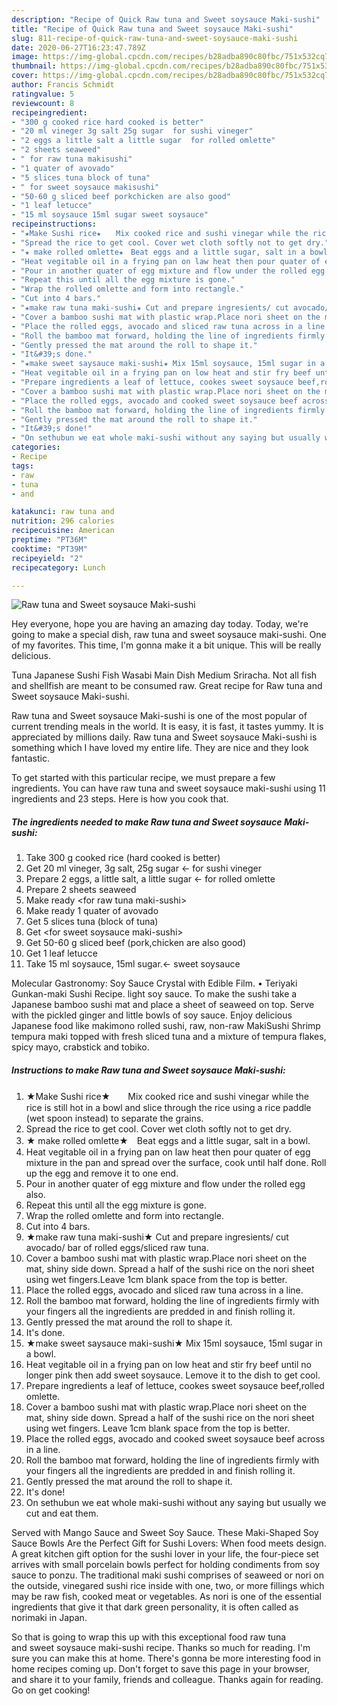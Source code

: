 ```yaml
---
description: "Recipe of Quick Raw tuna and Sweet soysauce Maki-sushi"
title: "Recipe of Quick Raw tuna and Sweet soysauce Maki-sushi"
slug: 811-recipe-of-quick-raw-tuna-and-sweet-soysauce-maki-sushi
date: 2020-06-27T16:23:47.789Z
image: https://img-global.cpcdn.com/recipes/b28adba890c80fbc/751x532cq70/raw-tuna-and-sweet-soysauce-maki-sushi-recipe-main-photo.jpg
thumbnail: https://img-global.cpcdn.com/recipes/b28adba890c80fbc/751x532cq70/raw-tuna-and-sweet-soysauce-maki-sushi-recipe-main-photo.jpg
cover: https://img-global.cpcdn.com/recipes/b28adba890c80fbc/751x532cq70/raw-tuna-and-sweet-soysauce-maki-sushi-recipe-main-photo.jpg
author: Francis Schmidt
ratingvalue: 5
reviewcount: 8
recipeingredient:
- "300 g cooked rice hard cooked is better"
- "20 ml vineger 3g salt 25g sugar  for sushi vineger"
- "2 eggs a little salt a little sugar  for rolled omlette"
- "2 sheets seaweed"
- " for raw tuna makisushi"
- "1 quater of avovado"
- "5 slices tuna block of tuna"
- " for sweet soysauce makisushi"
- "50-60 g sliced beef porkchicken are also good"
- "1 leaf letucce"
- "15 ml soysauce 15ml sugar sweet soysauce"
recipeinstructions:
- "★Make Sushi rice★　　Mix cooked rice and sushi vinegar while the rice is still hot in a bowl and slice through the rice using a rice paddle (wet spoon instead) to separate the grains."
- "Spread the rice to get cool. Cover wet cloth softly not to get dry."
- "★ make rolled omlette★　Beat eggs and a little sugar, salt in a bowl."
- "Heat vegitable oil in a frying pan on law heat then pour quater of egg mixture in the pan and spread over the surface, cook until half done. Roll up the egg and remove it to one end."
- "Pour in another quater of egg mixture and flow under the rolled egg also."
- "Repeat this until all the egg mixture is gone."
- "Wrap the rolled omlette and form into rectangle."
- "Cut into 4 bars."
- "★make raw tuna maki-sushi★ Cut and prepare ingresients/ cut avocado/ bar of rolled eggs/sliced raw tuna."
- "Cover a bamboo sushi mat with plastic wrap.Place nori sheet on the mat, shiny side down. Spread a half of the sushi rice on the nori sheet using wet fingers.Leave 1cm blank space from the top is better."
- "Place the rolled eggs, avocado and sliced raw tuna across in a line."
- "Roll the bamboo mat forward, holding the line of ingredients firmly with your fingers all the ingredients are predded in and finish rolling it."
- "Gently pressed the mat around the roll to shape it."
- "It&#39;s done."
- "★make sweet saysauce maki-sushi★ Mix 15ml soysauce, 15ml sugar in a bowl."
- "Heat vegitable oil in a frying pan on low heat and stir fry beef until no longer pink then add sweet soysauce. Lemove it to the dish to get cool."
- "Prepare ingredients a leaf of lettuce, cookes sweet soysauce beef,rolled omlette."
- "Cover a bamboo sushi mat with plastic wrap.Place nori sheet on the mat, shiny side down. Spread a half of the sushi rice on the nori sheet using wet fingers. Leave 1cm blank space from the top is better."
- "Place the rolled eggs, avocado and cooked sweet soysauce beef across in a line."
- "Roll the bamboo mat forward, holding the line of ingredients firmly with your fingers all the ingredients are predded in and finish rolling it."
- "Gently pressed the mat around the roll to shape it."
- "It&#39;s done!"
- "On sethubun we eat whole maki-sushi without any saying but usually we cut and eat them."
categories:
- Recipe
tags:
- raw
- tuna
- and

katakunci: raw tuna and 
nutrition: 296 calories
recipecuisine: American
preptime: "PT36M"
cooktime: "PT39M"
recipeyield: "2"
recipecategory: Lunch

---
```



![Raw tuna and Sweet soysauce Maki-sushi](https://img-global.cpcdn.com/recipes/b28adba890c80fbc/751x532cq70/raw-tuna-and-sweet-soysauce-maki-sushi-recipe-main-photo.jpg)

Hey everyone, hope you are having an amazing day today. Today, we're going to make a special dish, raw tuna and sweet soysauce maki-sushi. One of my favorites. This time, I'm gonna make it a bit unique. This will be really delicious.

Tuna Japanese Sushi Fish Wasabi Main Dish Medium Sriracha. Not all fish and shellfish are meant to be consumed raw. Great recipe for Raw tuna and Sweet soysauce Maki-sushi.

Raw tuna and Sweet soysauce Maki-sushi is one of the most popular of current trending meals in the world. It is easy, it is fast, it tastes yummy. It is appreciated by millions daily. Raw tuna and Sweet soysauce Maki-sushi is something which I have loved my entire life. They are nice and they look fantastic.


To get started with this particular recipe, we must prepare a few ingredients. You can have raw tuna and sweet soysauce maki-sushi using 11 ingredients and 23 steps. Here is how you cook that.

<!--inarticleads1-->

##### The ingredients needed to make Raw tuna and Sweet soysauce Maki-sushi:

1. Take 300 g cooked rice (hard cooked is better)
1. Get 20 ml vineger, 3g salt, 25g sugar ← for sushi vineger
1. Prepare 2 eggs, a little salt, a little sugar ← for rolled omlette
1. Prepare 2 sheets seaweed
1. Make ready  &lt;for raw tuna maki-sushi&gt;
1. Make ready 1 quater of avovado
1. Get 5 slices tuna (block of tuna)
1. Get  &lt;for sweet soysauce maki-sushi&gt;
1. Get 50-60 g sliced beef (pork,chicken are also good)
1. Get 1 leaf letucce
1. Take 15 ml soysauce, 15ml sugar.← sweet soysauce


Molecular Gastronomy: Soy Sauce Crystal with Edible Film. • Teriyaki Gunkan-maki Sushi Recipe. light soy sauce. To make the sushi take a Japanese bamboo sushi mat and place a sheet of seaweed on top. Serve with the pickled ginger and little bowls of soy sauce. Enjoy delicious Japanese food like makimono rolled sushi, raw, non-raw MakiSushi Shrimp tempura maki topped with fresh sliced tuna and a mixture of tempura flakes, spicy mayo, crabstick and tobiko. 

<!--inarticleads2-->

##### Instructions to make Raw tuna and Sweet soysauce Maki-sushi:

1. ★Make Sushi rice★　　Mix cooked rice and sushi vinegar while the rice is still hot in a bowl and slice through the rice using a rice paddle (wet spoon instead) to separate the grains.
1. Spread the rice to get cool. Cover wet cloth softly not to get dry.
1. ★ make rolled omlette★　Beat eggs and a little sugar, salt in a bowl.
1. Heat vegitable oil in a frying pan on law heat then pour quater of egg mixture in the pan and spread over the surface, cook until half done. Roll up the egg and remove it to one end.
1. Pour in another quater of egg mixture and flow under the rolled egg also.
1. Repeat this until all the egg mixture is gone.
1. Wrap the rolled omlette and form into rectangle.
1. Cut into 4 bars.
1. ★make raw tuna maki-sushi★ Cut and prepare ingresients/ cut avocado/ bar of rolled eggs/sliced raw tuna.
1. Cover a bamboo sushi mat with plastic wrap.Place nori sheet on the mat, shiny side down. Spread a half of the sushi rice on the nori sheet using wet fingers.Leave 1cm blank space from the top is better.
1. Place the rolled eggs, avocado and sliced raw tuna across in a line.
1. Roll the bamboo mat forward, holding the line of ingredients firmly with your fingers all the ingredients are predded in and finish rolling it.
1. Gently pressed the mat around the roll to shape it.
1. It&#39;s done.
1. ★make sweet saysauce maki-sushi★ Mix 15ml soysauce, 15ml sugar in a bowl.
1. Heat vegitable oil in a frying pan on low heat and stir fry beef until no longer pink then add sweet soysauce. Lemove it to the dish to get cool.
1. Prepare ingredients a leaf of lettuce, cookes sweet soysauce beef,rolled omlette.
1. Cover a bamboo sushi mat with plastic wrap.Place nori sheet on the mat, shiny side down. Spread a half of the sushi rice on the nori sheet using wet fingers. Leave 1cm blank space from the top is better.
1. Place the rolled eggs, avocado and cooked sweet soysauce beef across in a line.
1. Roll the bamboo mat forward, holding the line of ingredients firmly with your fingers all the ingredients are predded in and finish rolling it.
1. Gently pressed the mat around the roll to shape it.
1. It&#39;s done!
1. On sethubun we eat whole maki-sushi without any saying but usually we cut and eat them.


Served with Mango Sauce and Sweet Soy Sauce. These Maki-Shaped Soy Sauce Bowls Are the Perfect Gift for Sushi Lovers: When food meets design. A great kitchen gift option for the sushi lover in your life, the four-piece set arrives with small porcelain bowls perfect for holding condiments from soy sauce to ponzu. The traditional maki sushi comprises of seaweed or nori on the outside, vinegared sushi rice inside with one, two, or more fillings which may be raw fish, cooked meat or vegetables. As nori is one of the essential ingredients that give it that dark green personality, it is often called as norimaki in Japan. 

So that is going to wrap this up with this exceptional food raw tuna and sweet soysauce maki-sushi recipe. Thanks so much for reading. I'm sure you can make this at home. There's gonna be more interesting food in home recipes coming up. Don't forget to save this page in your browser, and share it to your family, friends and colleague. Thanks again for reading. Go on get cooking!
